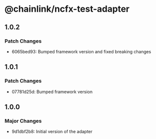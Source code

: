 # @chainlink/ncfx-test-adapter

## 1.0.2

### Patch Changes

- 6065bed93: Bumped framework version and fixed breaking changes

## 1.0.1

### Patch Changes

- 07781d25d: Bumped framework version

## 1.0.0

### Major Changes

- 9d1dbf2b8: Initial version of the adapter
